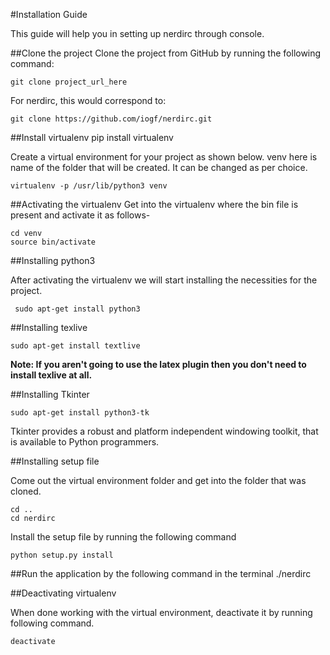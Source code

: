 #Installation Guide

This guide will help you in setting up nerdirc through console.

##Clone the project
Clone the project from GitHub by running the following command:

    git clone project_url_here

For nerdirc, this would correspond to:

    git clone https://github.com/iogf/nerdirc.git

##Install virtualenv
	pip install virtualenv

Create a virtual environment for your project as shown below. venv here is name of the folder that will be created.
	It can be changed as per choice.

	virtualenv -p /usr/lib/python3 venv

##Activating the virtualenv
Get into the virtualenv where the bin file is present and activate it as follows-

	cd venv
	source bin/activate

##Installing python3

After activating the virtualenv we will start installing the necessities for the project.

	 sudo apt-get install python3

##Installing texlive

	sudo apt-get install textlive

**Note: If you aren't going to use the latex plugin then you don't need to install texlive at all.**

##Installing Tkinter

	sudo apt-get install python3-tk

Tkinter provides a robust and platform independent windowing toolkit, that is available to Python programmers.

##Installing setup file

Come out the virtual environment folder and get into the folder that was cloned.

	cd ..
	cd nerdirc

Install the setup file by running the following command

	python setup.py install

##Run the application by the following command in the terminal
	./nerdirc

##Deactivating virtualenv

When done working with the virtual environment, deactivate it by running following command.

	deactivate
